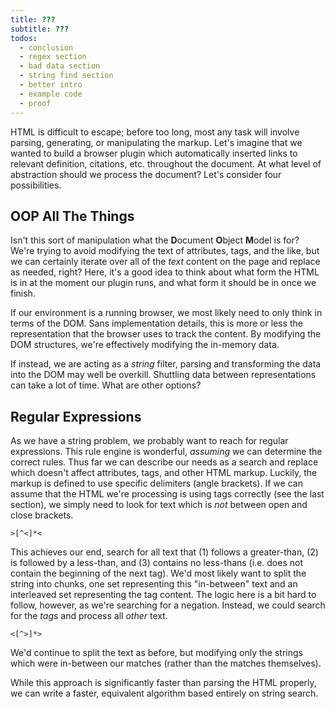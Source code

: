 ```yaml
---
title: ???
subtitle: ???
todos:
  - conclusion
  - regex section
  - bad data section
  - string find section
  - better intro
  - example code
  - proof
---
```


HTML is difficult to escape; before too long, most any task will involve
parsing, generating, or manipulating the markup. Let's imagine that we wanted
to build a browser plugin which automatically inserted links to relevant
definition, citations, etc. throughout the document. At what level of
abstraction should we process the document? Let's consider four possibilities.

## OOP All The Things

Isn't this sort of manipulation what the **D**ocument **O**bject **M**odel is
for? We're trying to avoid modifying the text of attributes, tags, and the
like, but we can certainly iterate over all of the _text_ content on the page
and replace as needed, right? Here, it's a good idea to think about what form
the HTML is in at the moment our plugin runs, and what form it should be in
once we finish.

If our environment is a running browser, we most likely need to only think in
terms of the DOM. Sans implementation details, this is more or less the
representation that the browser uses to track the content. By modifying the
DOM structures, we're effectively modifying the in-memory data.

If instead, we are acting as a _string_ filter, parsing and transforming the
data into the DOM may well be overkill. Shuttling data between representations
can take a lot of time. What are other options?

## Regular Expressions

As we have a string problem, we probably want to reach for regular
expressions. This rule engine is wonderful, _assuming_ we can determine the
correct rules. Thus far we can describe our needs as a search and replace
which doesn't affect attributes, tags, and other HTML markup. Luckily, the
markup is defined to use specific delimiters (angle brackets). If we can
assume that the HTML we're processing is using tags correctly (see the last
section), we simply need to look for text which is _not_ between open and
close brackets.

```
>[^<]*<
```

This achieves our end, search for all text that (1) follows a greater-than,
(2) is followed by a less-than, and (3) contains no less-thans (i.e. does not
contain the beginning of the next tag). We'd most likely want to split the
string into chunks, one set representing this "in-between" text and an
interleaved set representing the tag content. The logic here is a bit hard to
follow, however, as we're searching for a negation. Instead, we could search
for the _tags_ and process all _other_ text.

```
<[^>]*>
```
We'd continue to split the text as before, but modifying only the strings
which were in-between our matches (rather than the matches themselves). 

While this approach is significantly faster than parsing the HTML properly, we
can write a faster, equivalent algorithm based entirely on string search.
